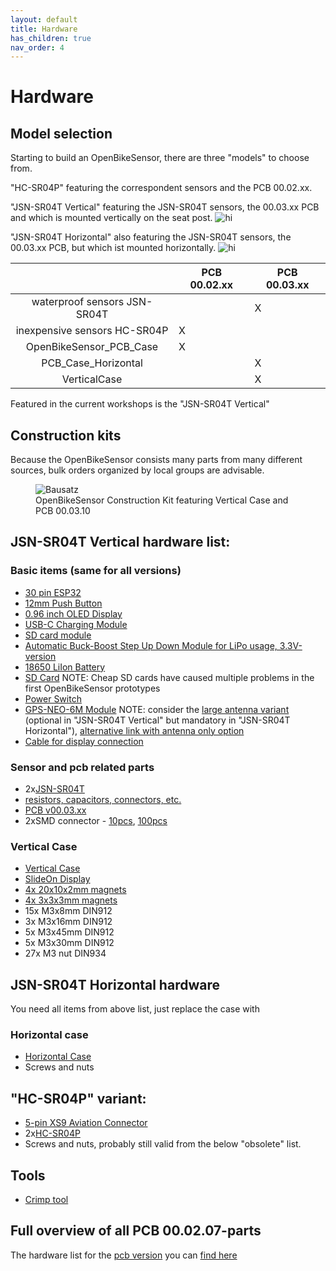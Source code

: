 ```yaml
---
layout: default
title: Hardware
has_children: true
nav_order: 4
---
```


# Hardware 

## Model selection
Starting to build an OpenBikeSensor, there are three "models" to choose from.

"HC-SR04P" featuring the correspondent sensors and the PCB 00.02.xx.

"JSN-SR04T Vertical" featuring the JSN-SR04T sensors, the 00.03.xx PCB and which is mounted vertically on the seat post.
<img src="/data/OBSVerticalMount.jpg" alt="hi" class="inline"/>

"JSN-SR04T Horizontal" also featuring the JSN-SR04T sensors, the 00.03.xx PCB, but which ist mounted horizontally.
<img src="/data/OBSHorizontalMount.jpg" alt="hi" class="inline"/>

|                              | PCB 00.02.xx | PCB 00.03.xx |
|:----------------------------:|--------------|--------------|
| waterproof sensors JSN-SR04T |              | X            |
| inexpensive sensors HC-SR04P | X            |              |
| OpenBikeSensor_PCB_Case      | X            |              |
| PCB_Case_Horizontal          |              | X            |
| VerticalCase                 |              | X            |

Featured in the current workshops is the "JSN-SR04T Vertical"

## Construction kits
Because the OpenBikeSensor consists many parts from many different sources, bulk orders organized by local groups are advisable.

<figure>
  <img src="images_00.03.xx/Bausatz_VerticalCase_pcb00.03.10_1000px.jpg" alt="Bausatz" class="inline"/>
  <figcaption>OpenBikeSensor Construction Kit featuring Vertical Case and PCB 00.03.10</figcaption>
</figure>


## JSN-SR04T Vertical hardware list:
### Basic items (same for all versions)
* [30 pin ESP32](https://de.aliexpress.com/item/32928267626.html)
* [12mm Push Button](https://www.aliexpress.com/item/4000295670163.html)
* [0.96 inch OLED Display](https://www.aliexpress.com/item/32896971385.html)
* [USB-C Charging Module](https://www.ebay.de/itm/173893903484)
* [SD card module](https://de.aliexpress.com/item/32865801075.html)
* [Automatic Buck-Boost Step Up Down Module for LiPo usage, 3.3V-version](https://www.ebay.de/itm/264075497616)
* [18650 LiIon Battery](https://www.akkuteile.de/lithium-ionen-akkus/18650/samsung/samsung-inr18650-29e-2900mah-3-7v-lithium-akku-loetfahne-u_1006211_1652)
* [SD Card](https://www.google.com/search?q=sandisk+ultra+16gb&tbm=shop) NOTE: Cheap SD cards have caused multiple problems in the first OpenBikeSensor prototypes
* [Power Switch](https://www.reichelt.de/miniatur-kippschalter-1x-ein-ein-rnd-210-00435-p240567.html)
* [GPS-NEO-6M Module](https://www.ebay.de/itm/GPS-NEO-6M-7M-8M-GY-GPS6MV2-Module-Aircraft-Flight-Controller-For-Arduino/272373338855) NOTE: consider the [large antenna variant](https://de.aliexpress.com/item/1550843440.html) (optional in "JSN-SR04T Vertical" but mandatory in "JSN-SR04T Horizontal"), [alternative link with antenna only option](https://de.aliexpress.com/item/1005001635722164.html)
* [Cable for display connection](https://www.automation24.de/pur-sensorleitung-lapp-unitronic-sensor-lify11y-5x0-25-bk-7038862)

### Sensor and pcb related parts
* 2x[JSN-SR04T](https://de.aliexpress.com/item/32737648330.html)
* [resistors, capacitors, connectors, etc.](https://www.reichelt.de/my/1746485)
* [PCB v00.03.xx](https://github.com/Friends-of-OpenBikeSensor/OpenBikeSensor_PCB_Board/tree/JSN-SR04T)
* 2xSMD connector - [10pcs](https://www.ebay.de/itm/10-pcs-SMD-Buchsenleiste-1x-16-polig-RM-2-54mm-NEU-BP/231930033721), [100pcs](https://www.ebay.de/itm/100-pcs-SMD-Buchsenleiste-1x-16-polig-RM-2-54mm-NEW/233091176275)

### Vertical Case
* [Vertical Case](https://github.com/openbikesensor/OpenBikeSensor3dPrintableCase/tree/master/MainCase/VerticalCase)
* [SlideOn Display](https://github.com/openbikesensor/OpenBikeSensor3dPrintableCase/tree/master/DisplayCase/SlideOnDisplay)
* [4x 20x10x2mm magnets](https://www.amazon.de/dp/B085CBZTQJ)
* [4x 3x3x3mm magnets](https://www.amazon.de/dp/B079KDYBZ8)
* 15x M3x8mm DIN912
* 3x M3x16mm DIN912
* 5x M3x45mm DIN912
* 5x M3x30mm DIN912
* 27x M3 nut DIN934


## JSN-SR04T Horizontal hardware
You need all items from above list, just replace the case with 

### Horizontal case
* [Horizontal Case](https://github.com/Friends-of-OpenBikeSensor/OpenBikeSensor3dPrintableCase/tree/master/PCB_Case_Horizontal)
* Screws and nuts

## "HC-SR04P" variant:
* [5-pin XS9 Aviation Connector](https://www.aliexpress.com/item/32512693653.html)
* 2x[HC-SR04P](https://www.google.com/search?q=HC-SR04P&tbm=shop)
* Screws and nuts, probably still valid from the below "obsolete" list.


## Tools
* [Crimp tool](https://www.amazon.de/gp/product/B07VX6YGQ8)


## Full overview of all PCB 00.02.07-parts
The hardware list for the [pcb version](/hardware/pcb_board/pcb_board.html) you can [find here](https://htmlpreview.github.io/?https://github.com/Friends-of-OpenBikeSensor/OpenBikeSensor_PCB_Board/blob/Mit_Verpolschutz/BOM_for%20overview_and_ordering_Rev_00.02.07.html)
